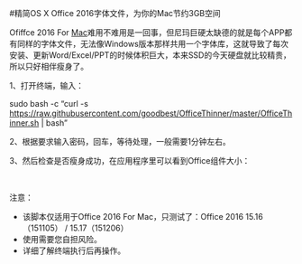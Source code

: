 #精简OS X Office 2016字体文件，为你的Mac节约3GB空间

Ofiffce 2016 For [Mac](http://www.abclite.cn/tag/mac)难用不难用是一回事，但尼玛巨硬太缺德的就是每个APP都有同样的字体文件，无法像Windows版本那样共用一个字体库，这就导致了每次安装、更新Word/Excel/PPT的时候体积巨大，本来SSD的今天硬盘就比较精贵，所以只好相伴瘦身了。

1、打开终端，输入：

sudo bash -c “curl -s https://raw.githubusercontent.com/goodbest/OfficeThinner/master/OfficeThinner.sh | bash”

2、根据要求输入密码，回车，等待处理，一般需要1分钟左右。

3、然后检查是否瘦身成功，在应用程序里可以看到Office组件大小：

&nbsp;

注意：

  * 该脚本仅适用于Office 2016 For Mac，只测试了：Office 2016 15.16（151105） / 15.17（151206）
  * 使用需要您自担风险。
  * 详细了解终端执行后再操作。


